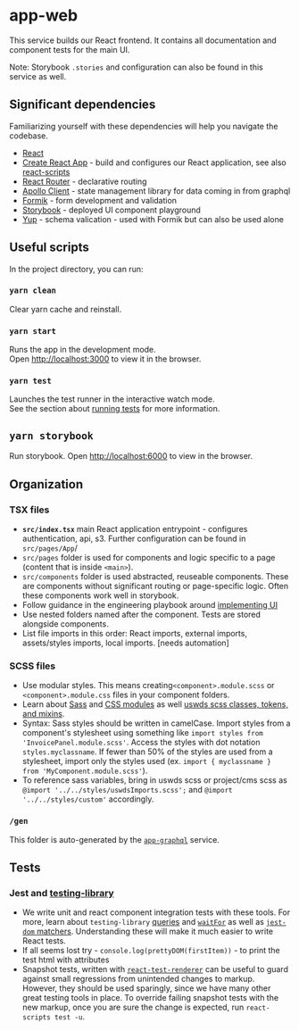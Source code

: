 # app-web

This service builds our React frontend. It contains all documentation and component tests for the main UI.

Note: Storybook `.stories` and configuration can also be found in this service as well.

## Significant dependencies

Familiarizing yourself with these dependencies will help you navigate the codebase.

-   [React](https://reactjs.org/)
-   [Create React App](https://facebook.github.io/create-react-app) - build and configures our React application, see also [react-scripts](https://github.com/facebook/create-react-app/tree/master/packages/react-scripts)
-   [React Router](https://reactrouter.com/) - declarative routing
-   [Apollo Client](https://www.apollographql.com/docs/react/) - state management library for data coming in from graphql
-   [Formik](https://formik.org/docs/overview) - form development and validation
-   [Storybook](https://storybook.js.org/docs/react/get-started/introduction) - deployed UI component playground
-   [Yup](https://github.com/jquense/yup) - schema valication - used with Formik but can also be used alone

## Useful scripts

In the project directory, you can run:

### `yarn clean`

Clear yarn cache and reinstall.

### `yarn start`

Runs the app in the development mode.\
Open [http://localhost:3000](http://localhost:3000) to view it in the browser.

### `yarn test`

Launches the test runner in the interactive watch mode.\
See the section about [running tests](https://facebook.github.io/create-react-app/docs/running-tests) for more information.

## `yarn storybook`

Run storybook.
Open [http://localhost:6000](http://localhost:6000) to view in the browser.

## Organization

### TSX files

-   **`src/index.tsx`** main React application entrypoint - configures authentication, api, s3. Further configuration can be found in `src/pages/App`/
-   `src/pages` folder is used for components and logic specific to a page (content that is inside `<main>`).
-   `src/components` folder is used abstracted, reuseable components. These are components without significant routing or page-specific logic. Often these components work well in storybook.
-   Follow guidance in the engineering playbook around [implementing UI](https://github.com/trussworks/Engineering-Playbook/blob/main/web/frontend/developing-ui.md)
-   Use nested folders named after the component. Tests are stored alongside components.
-   List file imports in this order: React imports, external imports, assets/styles imports, local imports. [needs automation]

### SCSS files

-   Use modular styles. This means creating`<component>.module.scss` or `<component>.module.css` files in your component folders.
-   Learn about [Sass](https://sass-lang.com/documentation/file.SASS_REFERENCE.html) and [CSS modules](https://github.com/css-modules/css-modules) as well [uswds scss classes, tokens, and mixins](https://designsystem.digital.gov/design-tokens/).
-   Syntax: Sass styles should be written in camelCase. Import styles from a component's stylesheet using something like `import styles from 'InvoicePanel.module.scss'`. Access the styles with dot notation `styles.myclassname`. If fewer than 50% of the styles are used from a stylesheet, import only the styles used (ex. `import { myclassname } from 'MyComponent.module.scss'`).
-   To reference sass variables, bring in uswds scss or project/cms scss as `@import '../../styles/uswdsImports.scss';` and `@import '../../styles/custom'` accordingly.

### `/gen`

This folder is auto-generated by the [`app-graphql`](../app-graphql) service.

## Tests

### Jest and [testing-library](https://testing-library.com/)

-   We write unit and react component integration tests with these tools. For more, learn about `testing-library` [queries](https://testing-library.com/docs/queries/about) and [`waitFor`](https://testing-library.com/docs/dom-testing-library/api-async) as well as [`jest-dom` matchers](https://github.com/testing-library/jest-dom). Understanding these will make it much easier to write React tests.
-   If all seems lost try - `console.log(prettyDOM(firstItem))` - to print the test html with attributes
-   Snapshot tests, written with [`react-test-renderer`](https://github.com/facebook/react/tree/master/packages/react-test-renderer) can be useful to guard against small regressions from unintended changes to markup. However, they should be used sparingly, since we have many other great testing tools in place. To override failing snapshot tests with the new markup, once you are sure the change is expected, run `react-scripts test -u`.
